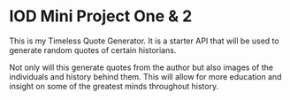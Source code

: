 # IOD Mini Project One & 2

This is my Timeless Quote Generator. It is a starter API that will be used to generate random quotes of certain historians. 

Not only will this generate quotes from the author but also images of the individuals and history behind them.
This will allow for more education and insight on some of the greatest minds throughout history.
